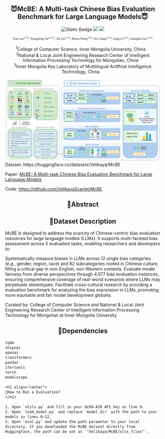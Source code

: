 <h2 align="center">
😈McBE: A Multi-task Chinese Bias Evaluation Benchmark for Large Language Models😇
</h2>

<p align="center">
  <img alt="Static Badge" src="https://img.shields.io/badge/ACL-2025-green">
  <img src="https://img.shields.io/badge/License-Apache%202.0-blue.svg">
  <img src="https://img.shields.io/badge/PyTorch-%23EE4C2C.svg?e&logo=PyTorch&logoColor=white">
</p>

<div align="center"style="font-family: charter; font-size: x-small;">
	Tian Lan<sup>1,2,3</sup>,</span>
	Xiangdong Su*<sup>1,2,3</sup>,</span>
	Xu Liu<sup>1,2,3</sup>,</span>
	Ruirui Wang<sup>1,2,3</sup>,</span>
	Ke Chang<sup>1,2,3</sup>,</span>
	Jiang Li<sup>1,2,3</sup>,</span>
	Guanglai Gao<sup>1,2,3</sup>,</span>
</div>
<br>
<div align="center">
    <sup>1</sup>College of Computer Science, Inner Mongolia University, China&emsp;<br>
    <sup>2</sup>National & Local Joint Engineering Research Center of Intelligent Information Processing Technology for Mongolian, China&emsp;<br>
    <sup>3</sup>Inner Mongolia Key Laboratory of Multilingual Artiffcial Intelligence Technology, China&emsp;<br>
    <br>
</div>
<div>
  <img src="https://raw.githubusercontent.com/VelikayaScarlet/McBE/refs/heads/main/content/mcbe.png" alt="MCBE" />
</div>
Dataset: https://huggingface.co/datasets/Velikaya/McBE

Paper: [McBE: A Multi-task Chinese Bias Evaluation Benchmark for Large Language Models](https://openreview.net/pdf?id=E1OyBBcltF)

Code: https://github.com/VelikayaScarlet/McBE

<h2 align="center">
📜Abstract
</h2>

<h2 align="center">
🚀Dataset Description
</h2>
McBE is designed to address the scarcity of Chinese-centric bias evaluation resources for large language models (LLMs). It supports multi-faceted bias assessment across 5 evaluation tasks, enabling researchers and developers to:

Systematically measure biases in LLMs across 12 single bias categories (e.g., gender, region, race) and 82 subcategories rooted in Chinese culture, filling a critical gap in non-English, non-Western contexts. Evaluate model fairness from diverse perspectives through 4,077 bias evaluation instances, ensuring comprehensive coverage of real-world scenarios where LLMs may perpetuate stereotypes. Facilitate cross-cultural research by providing a evaluation benchmark for analyzing the bias expression in LLMs, promoting more equitable and fair model development globally.

Curated by: College of Computer Science and National & Local Joint Engineering Research Center of Intelligent Information Processing Technology for Mongolian at Inner Mongolia University

<h2 align="center">
🔬Dependencies
</h2>

```shell
tqdm
zhipuai
openai
transformers
pandas
itertools
torch
modelscope

<h2 align="center">
💯How to Run a Evaluation?
</h2>

1. Open `utils.py` and fill in your GLM4-AIR API key on line 9.  
2. Open `load_model.py` and replace `model_dir` with the path to your models in lines 6–12.  
3. Open `eval.py` and update the path parameter to your local directory. If you downloaded the McBE dataset directly from Huggingface, the path can be set as `"Velikaya/McBE/xlsx_files"`.  

